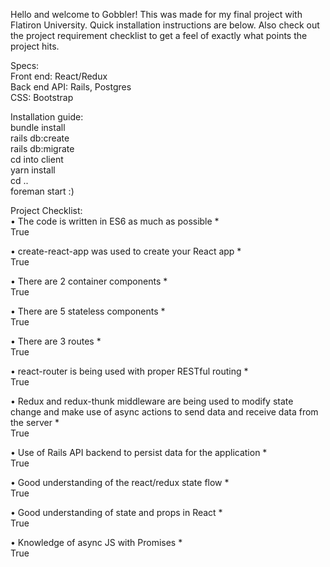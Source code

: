 Hello and welcome to Gobbler! This was made for my final project with Flatiron University. Quick installation instructions are below. Also check out the project requirement checklist to get a feel of exactly what points the project hits. 

Specs: <br/>
Front end: React/Redux <br/>
Back end API: Rails, Postgres<br/>
CSS: Bootstrap <br/>

Installation guide: <br/>
bundle install  <br/>
rails db:create   <br/>
rails db:migrate  <br/>
cd into client    <br/>
yarn install   <br/>
cd ..   <br/>
foreman start :) <br/>  


Project Checklist:   
• The code is written in ES6 as much as possible *  
  True  

• create-react-app was used to create your React app *  
  True  

• There are 2 container components *  
  True  

• There are 5 stateless components *  
  True  

• There are 3 routes *  
  True  

• react-router is being used with proper RESTful routing *  
  True  

• Redux and redux-thunk middleware are being used to modify state change and make use of async actions     to send data and receive data from   the server *  
  True  

• Use of Rails API backend to persist data for the application *  
  True  

• Good understanding of the react/redux state flow *  
  True  

• Good understanding of state and props in React *  
  True  

• Knowledge of async JS with Promises *  
  True  




